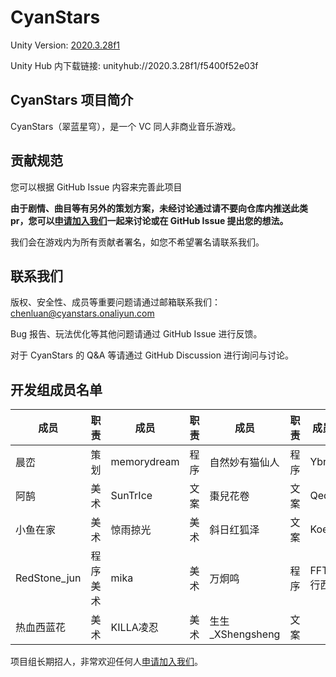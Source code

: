 # CyanStars

Unity Version: [2020.3.28f1](https://unity3d.com/get-unity/download/archive)

Unity Hub 内下载链接: unityhub://2020.3.28f1/f5400f52e03f

## CyanStars 项目简介

CyanStars（翠蓝星穹），是一个 VC 同人非商业音乐游戏。

## 贡献规范

您可以根据 GitHub Issue 内容来完善此项目

**由于剧情、曲目等有另外的策划方案，未经讨论通过请不要向仓库内推送此类 pr，您可以[申请加入我们](http://chenluan.mikecrm.com/JeKq3DU)一起来讨论或在 GitHub Issue 提出您的想法。**

我们会在游戏内为所有贡献者署名，如您不希望署名请联系我们。


## 联系我们

版权、安全性、成员等重要问题请通过邮箱联系我们：<chenluan@cyanstars.onaliyun.com>

Bug 报告、玩法优化等其他问题请通过 GitHub Issue 进行反馈。

对于 CyanStars 的 Q&A 等请通过 GitHub Discussion 进行询问与讨论。

## 开发组成员名单

| 成员 | 职责 | 成员 | 职责 | 成员 | 职责 | 成员 | 职责 |
| ---- | ---- | ---- | ---- | ---- | ---- | ---- | ---- |
| 晨峦 | 策划 | memorydream | 程序 | 自然妙有猫仙人 | 程序 | Ybr | 程序 |
| 阿鹄 | 美术 | SunTrIce | 文案 | 棗兒花卷 | 文案 | Qed | 程序 |
| 小鱼在家 | 美术 | 惊雨掠光 | 美术 | 斜日红狐泽 | 文案 | Koeri | 音乐 |
| RedStone_jun | 程序 美术 | mika | 美术 | 万炯鸣 | 程序 | FFT行西 | 美术 |
| 热血西蓝花 | 美术 | KILLA凌忍 | 美术 | 生生_XShengsheng | 文案 |

项目组长期招人，非常欢迎任何人[申请加入我们](http://chenluan.mikecrm.com/JeKq3DU)。
